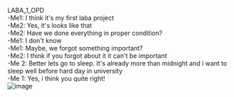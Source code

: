 LABA_1_OPD <br />
-Me1: I think it's my first laba project <br />
-Me2: Yes, it's looks like that <br />
-Me2: Have we done everything in proper condition? <br />
-Me1: I don't know <br />
-Me1: Maybe, we forgot something important? <br/> 
-Me2: I think if you forgot about it it can't be important <br />
-Me 2: Better lets go to sleep. It's already more than midnight and i want to sleep well before hard day in university <br />
-Me 1: Yes, i think you quite right!<br />
![image](https://user-images.githubusercontent.com/66479764/226421036-15256829-9340-4ab9-ad9a-4ea1f4c66c9b.png)

